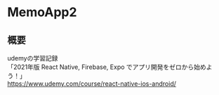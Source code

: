 # MemoApp2
## 概要
udemyの学習記録  
「2021年版 React Native, Firebase, Expo でアプリ開発をゼロから始めよう！」  
https://www.udemy.com/course/react-native-ios-android/

